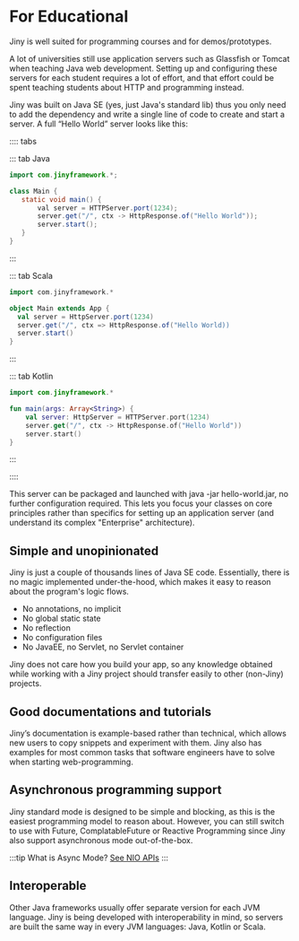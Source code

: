 # For Educational

Jiny is well suited for programming courses and for demos/prototypes.

A lot of universities still use application servers such as Glassfish or Tomcat when teaching Java web development. Setting up and configuring these servers for each student requires a lot of effort, and that effort could be spent teaching students about HTTP and programming instead.

Jiny was built on Java SE (yes, just Java's standard lib) thus you only need to add the dependency and write a single line of code to create and start a server. A full “Hello World” server looks like this:

:::: tabs

::: tab Java
 ```java
import com.jinyframework.*;

class Main {
    static void main() {
        val server = HTTPServer.port(1234);
        server.get("/", ctx -> HttpResponse.of("Hello World"));
        server.start();
    }
} 
```
:::


::: tab Scala
```scala
import com.jinyframework.*

object Main extends App {
  val server = HttpServer.port(1234)
  server.get("/", ctx => HttpResponse.of("Hello World))
  server.start()
}
```
:::

::: tab Kotlin
```kotlin
import com.jinyframework.*

fun main(args: Array<String>) {
    val server: HttpServer = HTTPServer.port(1234)
    server.get("/", ctx -> HttpResponse.of("Hello World"))
    server.start()
}
```
:::

::::

This server can be packaged and launched with java -jar hello-world.jar, no further configuration required. This lets you focus your classes on core principles rather than specifics for setting up an application server (and understand its complex "Enterprise" architecture).

## Simple and unopinionated

Jiny is just a couple of thousands lines of Java SE code. Essentially, there is no magic implemented under-the-hood, which makes it easy to reason about the program's logic flows.

- No annotations, no implicit
- No global static state
- No reflection
- No configuration files
- No JavaEE, no Servlet, no Servlet container

Jiny does not care how you build your app, so any knowledge obtained while working with a Jiny project should transfer easily to other (non-Jiny) projects.

## Good documentations and tutorials

Jiny’s documentation is example-based rather than technical, which allows new users to copy snippets and experiment with them. Jiny also has examples for most common tasks that software engineers have to solve when starting web-programming.

## Asynchronous programming support

Jiny standard mode is designed to be simple and blocking, as this is the easiest programming model to reason about. However, you can still switch to use with Future, ComplatableFuture or Reactive Programming since Jiny also support asynchronous mode out-of-the-box.

:::tip What is Async Mode?
[See NIO APIs](https://jinyframework.com/guide/nio-apis/)
:::

## Interoperable

Other Java frameworks usually offer separate version for each JVM language. Jiny is being developed with interoperability in mind, so servers are built the same way in every JVM languages: Java, Kotlin or Scala.
